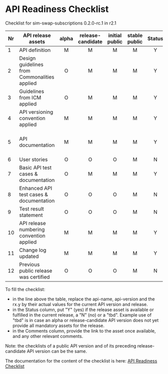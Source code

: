 # API Readiness Checklist

Checklist for sim-swap-subscriptions 0.2.0-rc.1 in r2.1

| Nr | API release assets  | alpha | release-candidate |  initial<br>public | stable<br> public | Status | Comments |
|----|----------------------------------------------|:-----:|:-----------------:|:-------:|:------:|:----:|:----:|
|  1 | API definition                               |   M   |         M         |    M    |    M   |  Y   | [link](code/API_definitions/sim-swap-subscriptions.yaml) |
|  2 | Design guidelines from Commonalities applied |   O   |         M         |    M    |    M   |  Y   |      |
|  3 | Guidelines from ICM applied                  |   O   |         M         |    M    |    M   |  Y   |      |
|  4 | API versioning convention applied            |   M   |         M         |    M    |    M   |  Y   |      |
|  5 | API documentation                            |   M   |         M         |    M    |    M   |  Y   | Embedded documentation into API spec - [link](/code/API_definitions/sim-swap.yaml) |
|  6 | User stories                                 |   O   |         O         |    O    |    M   |  N   |      |
|  7 | Basic API test cases & documentation         |   O   |         M         |    M    |    M   |  Y   | [link](/code/Test_definitions/sim-swap-subscriptions.feature) |
|  8 | Enhanced API test cases & documentation      |   O   |         O         |    O    |    M   |  N   |      |
|  9 | Test result statement                        |   O   |         O         |    O    |    M   |  N   |      |
| 10 | API release numbering convention applied     |   M   |         M         |    M    |    M   |  Y   |      |
| 11 | Change log updated                           |   M   |         M         |    M    |    M   |  Y   | [link](/CHANGELOG.md) |
| 12 | Previous public release was certified        |   O   |         O         |    O    |    M   |  N   |      |

To fill the checklist:
- in the line above the table, replace the api-name, api-version and the rx.y by their actual values for the current API version and release.
- in the Status column, put "Y" (yes) if the release asset is available or fulfilled in the current release, a "N" (no) or a "tbd". Example use of "tbd" is in case an alpha or release-candidate API version does not yet provide all mandatory assets for the release.
- in the Comments column, provide the link to the asset once available, and any other relevant comments.

Note: the checklists of a public API version and of its preceding release-candidate API version can be the same.

The documentation for the content of the checklist is here: [API Readiness Checklist](https://wiki.camaraproject.org/x/HQBFAQ)
